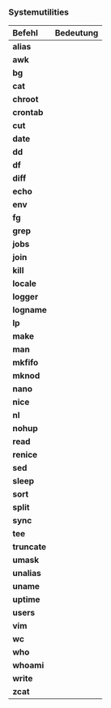 ### Systemutilities

| Befehl | Bedeutung |
| :--- | :--- |
| **alias** |  |
| **awk** |  |
| **bg** |  |
| **cat** |  |
| **chroot** |  |
| **crontab** |  |
| **cut** |  |
| **date** |  |
| **dd** |  |
| **df** |  |
| **diff** |  |
| **echo** |  |
| **env** |  |
| **fg** |  |
| **grep** |  |
| **jobs** |  |
| **join** |  |
| **kill** |  |
| **locale** |  |
| **logger** |  |
| **logname** |  |
| **lp** |  |
| **make** |  |
| **man** |  |
| **mkfifo** |  |
| **mknod** |  |
| **nano** |  |
| **nice** |  |
| **nl** |  |
| **nohup** |  |
| **read** |  |
| **renice** |  |
| **sed** |  |
| **sleep** |  |
| **sort** |  |
| **split** |  |
| **sync** |  |
| **tee** |  |
| **truncate** |  |
| **umask** |  |
| **unalias** |  |
| **uname** |  |
| **uptime** |  |
| **users** |  |
| **vim** |  |
| **wc** |  |
| **who** |  |
| **whoami** |  |
| **write** |  |
| **zcat** |  |



